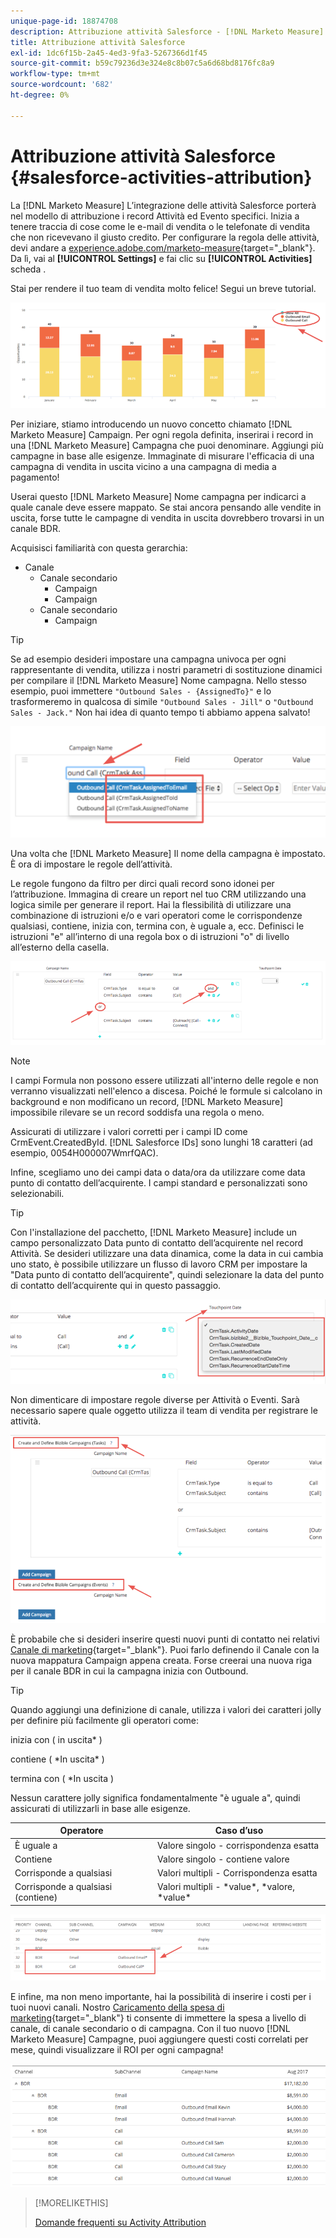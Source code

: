 ```yaml
---
unique-page-id: 18874708
description: Attribuzione attività Salesforce - [!DNL Marketo Measure] - Documentazione del prodotto
title: Attribuzione attività Salesforce
exl-id: 1dc6f15b-2a45-4ed3-9fa3-5267366d1f45
source-git-commit: b59c79236d3e324e8c8b07c5a6d68bd8176fc8a9
workflow-type: tm+mt
source-wordcount: '682'
ht-degree: 0%

---
```


# Attribuzione attività Salesforce {#salesforce-activities-attribution}

La [!DNL Marketo Measure] L’integrazione delle attività Salesforce porterà nel modello di attribuzione i record Attività ed Evento specifici. Inizia a tenere traccia di cose come le e-mail di vendita o le telefonate di vendita che non ricevevano il giusto credito. Per configurare la regola delle attività, devi andare a [experience.adobe.com/marketo-measure](https://experience.adobe.com/marketo-measure){target=&quot;_blank&quot;}. Da lì, vai al **[!UICONTROL Settings]** e fai clic su **[!UICONTROL Activities]** scheda .

Stai per rendere il tuo team di vendita molto felice! Segui un breve tutorial.

![](assets/1.png)

Per iniziare, stiamo introducendo un nuovo concetto chiamato [!DNL Marketo Measure] Campaign. Per ogni regola definita, inserirai i record in una [!DNL Marketo Measure] Campagna che puoi denominare. Aggiungi più campagne in base alle esigenze. Immaginate di misurare l&#39;efficacia di una campagna di vendita in uscita vicino a una campagna di media a pagamento!

Userai questo [!DNL Marketo Measure] Nome campagna per indicarci a quale canale deve essere mappato. Se stai ancora pensando alle vendite in uscita, forse tutte le campagne di vendita in uscita dovrebbero trovarsi in un canale BDR.

Acquisisci familiarità con questa gerarchia:

* Canale
   * Canale secondario
      * Campaign
      * Campaign
   * Canale secondario
      * Campaign

>[!TIP]
>
>Se ad esempio desideri impostare una campagna univoca per ogni rappresentante di vendita, utilizza i nostri parametri di sostituzione dinamici per compilare il [!DNL Marketo Measure] Nome campagna. Nello stesso esempio, puoi immettere `"Outbound Sales - {AssignedTo}"` e lo trasformeremo in qualcosa di simile `"Outbound Sales - Jill"` o `"Outbound Sales - Jack."` Non hai idea di quanto tempo ti abbiamo appena salvato!

![](assets/2.png)

Una volta che [!DNL Marketo Measure] Il nome della campagna è impostato. È ora di impostare le regole dell’attività.

Le regole fungono da filtro per dirci quali record sono idonei per l’attribuzione. Immagina di creare un report nel tuo CRM utilizzando una logica simile per generare il report. Hai la flessibilità di utilizzare una combinazione di istruzioni e/o e vari operatori come le corrispondenze qualsiasi, contiene, inizia con, termina con, è uguale a, ecc. Definisci le istruzioni &quot;e&quot; all’interno di una regola box o di istruzioni &quot;o&quot; di livello all’esterno della casella.

![](assets/3.png)

>[!NOTE]
>
>I campi Formula non possono essere utilizzati all&#39;interno delle regole e non verranno visualizzati nell&#39;elenco a discesa. Poiché le formule si calcolano in background e non modificano un record, [!DNL Marketo Measure] impossibile rilevare se un record soddisfa una regola o meno.
>
>Assicurati di utilizzare i valori corretti per i campi ID come CrmEvent.CreatedById. [!DNL Salesforce IDs] sono lunghi 18 caratteri (ad esempio, 0054H000007WmrfQAC).

Infine, scegliamo uno dei campi data o data/ora da utilizzare come data punto di contatto dell’acquirente. I campi standard e personalizzati sono selezionabili.

>[!TIP]
>
>Con l&#39;installazione del pacchetto, [!DNL Marketo Measure] include un campo personalizzato Data punto di contatto dell’acquirente nel record Attività. Se desideri utilizzare una data dinamica, come la data in cui cambia uno stato, è possibile utilizzare un flusso di lavoro CRM per impostare la &quot;Data punto di contatto dell’acquirente&quot;, quindi selezionare la data del punto di contatto dell’acquirente qui in questo passaggio.

![](assets/4.png)

Non dimenticare di impostare regole diverse per Attività o Eventi. Sarà necessario sapere quale oggetto utilizza il team di vendita per registrare le attività.

![](assets/5.png)

È probabile che si desideri inserire questi nuovi punti di contatto nei relativi [Canale di marketing](https://experience.adobe.com/#/marketo-measure/MyAccount/Business?busView=false&amp;id=10#/!/MyAccount/Business/Account.Settings.SettingsHome?tab=Channels.Online%20Channels){target=&quot;_blank&quot;}. Puoi farlo definendo il Canale con la nuova mappatura Campaign appena creata. Forse creerai una nuova riga per il canale BDR in cui la campagna inizia con Outbound.

>[!TIP]
>
>Quando aggiungi una definizione di canale, utilizza i valori dei caratteri jolly per definire più facilmente gli operatori come:
>
>inizia con ( in uscita&#42; )
>
>contiene ( &#42;In uscita&#42; )
>
>termina con ( &#42;In uscita )
>
>Nessun carattere jolly significa fondamentalmente &quot;è uguale a&quot;, quindi assicurati di utilizzarli in base alle esigenze.

| **Operatore** | **Caso d’uso** |
|---|---|
| È uguale a | Valore singolo - corrispondenza esatta |
| Contiene | Valore singolo - contiene valore |
| Corrisponde a qualsiasi | Valori multipli - Corrispondenza esatta |
| Corrisponde a qualsiasi (contiene) | Valori multipli - &#42;value&#42;, &#42;valore, &#42;value&#42; |

![](assets/6.png)

E infine, ma non meno importante, hai la possibilità di inserire i costi per i tuoi nuovi canali. Nostro [Caricamento della spesa di marketing](https://experience.adobe.com/#/marketo-measure/MyAccount/Business?busView=false&amp;id=10#/!/MyAccount/Business/Account.Settings.SettingsHome?tab=Reporting.Marketing%20Spend){target=&quot;_blank&quot;} ti consente di immettere la spesa a livello di canale, di canale secondario o di campagna. Con il tuo nuovo [!DNL Marketo Measure] Campagne, puoi aggiungere questi costi correlati per mese, quindi visualizzare il ROI per ogni campagna!

![](assets/7.png)

>[!MORELIKETHIS]
>
>[Domande frequenti su Activity Attribution](/help/advanced-marketo-measure-features/activities-attribution/activities-attribution-faq.md)

